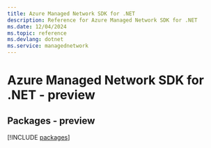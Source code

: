 ```yaml
---
title: Azure Managed Network SDK for .NET
description: Reference for Azure Managed Network SDK for .NET
ms.date: 12/04/2024
ms.topic: reference
ms.devlang: dotnet
ms.service: managednetwork
---
```

# Azure Managed Network SDK for .NET - preview
## Packages - preview
[!INCLUDE [packages](managed-network-index.md)]